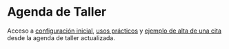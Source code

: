 # Agenda de Taller

Acceso a [configuración inicial](configuracion-inicial.md), [usos prácticos](uso.md) y [ejemplo de alta de una cita](alta-de-una-cita-de-asesor.md) desde la agenda de taller actualizada.
